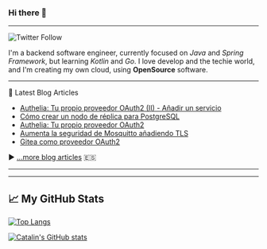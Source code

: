 ### Hi there 👋

<!--
**parrazam/parrazam** is a ✨ _special_ ✨ repository because its `README.md` (this file) appears on your GitHub profile.

Here are some ideas to get you started:

- 🔭 I’m currently working on ...
- 🌱 I’m currently learning ...
- 👯 I’m looking to collaborate on ...
- 🤔 I’m looking for help with ...
- 💬 Ask me about ...
- 📫 How to reach me: ...
- 😄 Pronouns: ...
- ⚡ Fun fact: ...
-->

---
![Twitter Follow](https://img.shields.io/twitter/follow/parra?style=social)


I'm a backend software engineer, currently focused on _Java_ and _Spring Framework_, but learning _Kotlin_ and _Go_. I love develop and the techie world, and I'm creating my own cloud, using **OpenSource** software.

---
📘 Latest Blog Articles

<!-- BLOG-POST-LIST:START -->
- [Authelia: Tu propio proveedor OAuth2 &lpar;II&rpar; - Añadir un servicio](https://blog.parravidales.es/authelia-tu-propio-proveedor-oauth2-ii/)
- [Cómo crear un nodo de réplica para PostgreSQL](https://blog.parravidales.es/como-crear-un-nodo-de-replica-para-postgresql/)
- [Authelia: Tu propio proveedor OAuth2](https://blog.parravidales.es/authelia-tu-propio-proveedor-oauth2/)
- [Aumenta la seguridad de Mosquitto añadiendo TLS](https://blog.parravidales.es/aumenta-la-seguridad-de-mosquitto-anadiendo-tls/)
- [Gitea como proveedor OAuth2](https://blog.parravidales.es/gitea-como-proveedor-oauth2/)
<!-- BLOG-POST-LIST:END -->

▶ [...more blog articles](https://blog.parravidales.es) :es:

---
---

## &#x1f4c8; My GitHub Stats

[![Top Langs](https://github-readme-stats.vercel.app/api/top-langs/?username=parrazam&hide=css&theme=dark)](https://github.com/anuraghazra/github-readme-stats)

[![Catalin's GitHub stats](https://github-readme-stats.vercel.app/api?username=parrazam&theme=dark)](https://github.com/anuraghazra/github-readme-stats)
